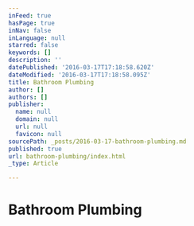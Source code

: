 ```yaml
---
inFeed: true
hasPage: true
inNav: false
inLanguage: null
starred: false
keywords: []
description: ''
datePublished: '2016-03-17T17:18:58.620Z'
dateModified: '2016-03-17T17:18:58.095Z'
title: Bathroom Plumbing
author: []
authors: []
publisher:
  name: null
  domain: null
  url: null
  favicon: null
sourcePath: _posts/2016-03-17-bathroom-plumbing.md
published: true
url: bathroom-plumbing/index.html
_type: Article

---
```

# Bathroom Plumbing